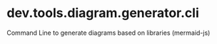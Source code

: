 # dev.tools.diagram.generator.cli
Command Line to generate diagrams based on libraries (mermaid-js)
